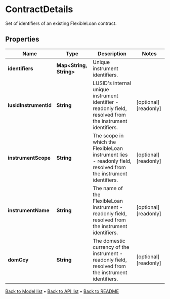 

# ContractDetails

Set of identifiers of an existing FlexibleLoan contract.

## Properties

| Name | Type | Description | Notes |
|------------ | ------------- | ------------- | -------------|
|**identifiers** | **Map&lt;String, String&gt;** | Unique instrument identifiers. |  |
|**lusidInstrumentId** | **String** | LUSID&#39;s internal unique instrument identifier - readonly field, resolved from the instrument identifiers. |  [optional] [readonly] |
|**instrumentScope** | **String** | The scope in which the FlexibleLoan instrument lies - readonly field, resolved from the instrument identifiers. |  [optional] [readonly] |
|**instrumentName** | **String** | The name of the FlexibleLoan instrument - readonly field, resolved from the instrument identifiers. |  [optional] [readonly] |
|**domCcy** | **String** | The domestic currency of the instrument - readonly field, resolved from the instrument identifiers. |  [optional] [readonly] |



[Back to Model list](../README.md#documentation-for-models) &#8226; [Back to API list](../README.md#documentation-for-api-endpoints) &#8226; [Back to README](../README.md)


